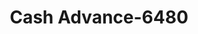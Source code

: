---
f_zip-code: 84604
f_state-code: UT
title: Cash Advance-6480
f_phone: 801-374-8566
f_city-only: Provo
f_address: 2250 North University Parkway Provo
f_location-unique-id: '6480'
slug: cash-advance-6480
updated-on: '2024-05-30T13:46:58.046Z'
created-on: '2024-05-30T13:36:59.803Z'
published-on: '2024-05-30T13:54:32.469Z'
f_city-state: cms/city/provo-ut.md
f_company: cms/company/cash-advance.md
f_state: cms/state/utah.md
layout: '[payday-loan].html'
tags: payday-loan
---